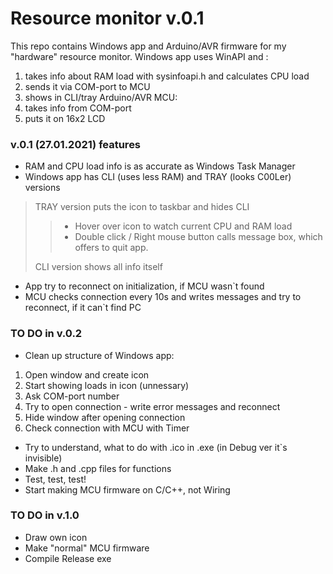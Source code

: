 # Resource monitor v.0.1
This repo contains Windows app and Arduino/AVR firmware for my "hardware" resource monitor.
Windows app uses WinAPI and : 
1. takes info about RAM load with sysinfoapi.h and calculates CPU load
2. sends it via COM-port to MCU
3. shows in CLI/tray
Arduino/AVR MCU:
1. takes info from COM-port
2. puts it on 16x2 LCD

### v.0.1 (27.01.2021) features
* RAM and CPU load info is as accurate as Windows Task Manager
* Windows app has CLI (uses less RAM) and TRAY (looks C00Ler) versions  
> TRAY version puts the icon to taskbar and hides CLI
>> - Hover over icon to watch current CPU and RAM load
>> - Double click / Right mouse button calls message box, which offers to quit app.  
>
> CLI version shows all info itself
* App try to reconnect on initialization, if MCU wasn`t found
* MCU checks connection every 10s and writes messages and try to reconnect, if it can`t find PC

### TO DO in v.0.2
* Clean up structure of Windows app:
1. Open window and create icon
2. Start showing loads in icon (unnessary)
3. Ask COM-port number
4. Try to open connection - write error messages and reconnect
5. Hide window after opening connection
6. Check connection with MCU with Timer
* Try to understand, what to do with .ico in .exe (in Debug ver it`s invisible)
* Make .h and .cpp files for functions
* Test, test, test!
* Start making MCU firmware on C/C++, not Wiring

### TO DO in v.1.0
* Draw own icon
* Make "normal" MCU firmware
* Compile Release exe
